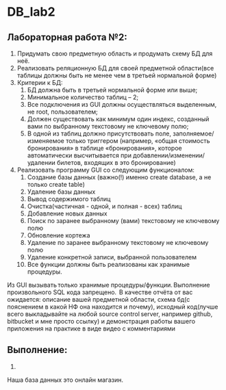# DB_lab2
Лабораторная работа №2: 
-------------------------
1. Придумать свою предметную область и продумать схему БД для неё. 
2. Реализовать реляционную БД для своей предметной области(все таблицы должны быть не менее чем в третьей нормальной форме) 
3. Критерии к БД: 
   1. БД должна быть в третьей нормальной форме или выше; 
   2. Минимальное количество таблиц – 2; 
   3. Все подключения из GUI должны осуществляться выделенным, не root, пользователем; 
   4. Должен существовать как минимум один индекс, созданный вами по выбранному текстовому не ключевому полю; 
   5. В одной из таблиц должно присутствовать поле, заполняемое/изменяемое только триггером (например, «общая стоимость бронирования» в таблице «бронирования», которое   автоматически высчитывается при добавлении/изменении/удалении билетов, входящих в это бронирование) 
4. Реализовать программу GUI со следующим функционалом: 
   1. Создание базы данных (важно(!) именно create database, а не только create table) 
   2. Удаление базы данных 
   3. Вывод содержимого таблиц 
   4. Очистка(частичная - одной, и полная - всех) таблиц 
   5. Добавление новых данных 
   6. Поиск по заранее выбранному (вами) текстовому не ключевому полю 
   7. Обновление кортежа 
   8. Удаление по заранее выбранному текстовому не ключевому полю 
   9. Удаление конкретной записи, выбранной пользователем 
   10. Все функции должны быть реализованы как хранимые процедуры.  

Из GUI вызывать только хранимые процедуры/функции. Выполнение произвольного SQL кода запрещено.  
В качестве отчёта от вас ожидается: описание вашей предметной области, схема бд(с пояснением в какой НФ она находится и почему), исходный код(лучше всего выкладывайте на любой source control server, например github, bitbucket и мне просто ссылку) и демонстрация работы вашего приложения на практике в виде видео с комментариями 

Выполнение:
------------
1.
Наша база данных это онлайн магазин.
